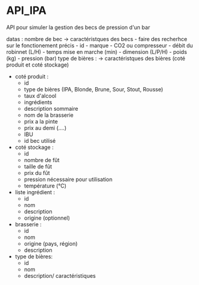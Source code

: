 # API_IPA

API pour simuler la gestion des becs de pression d'un bar

datas :
nombre de bec -> caractéristques des becs 
    - faire des recherhce sur le fonctionement précis
    - id
    - marque
    - CO2 ou compresseur
    - débit du robinnet (L/H)
    - temps mise en marche (min)
    - dimension (L/P/H)
    - poids (kg)
    - pression (bar)
type de bières : -> caractéristques des bières (coté produit et coté stockage)
  - coté produit :
    - id
    - type de bières (IPA, Blonde, Brune, Sour, Stout, Rousse)
    - taux d'alcool
    - ingrédients
    - description sommaire
    - nom de la brasserie
    - prix a la pinte
    - prix au demi (....)
    - IBU
    - id bec utilisé
  - coté stockage :
    - id
    - nombre de fût
    - taille de fût
    - prix du fût
    - pression nécessaire pour utilisation
    - température (°C)
  - liste ingrédient :
    - id
    - nom
    - description
    - origine (optionnel)
  - brasserie :
    - id
    - nom
    - origine (pays, région)
    - description
  - type de bières:
      - id
      - nom
      - description/ caractéristiques
